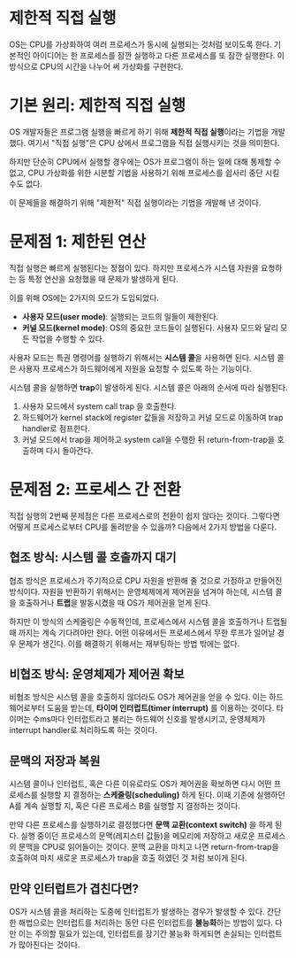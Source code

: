 # 제한적 직접 실행

OS는 CPU를 가상화하여 여러 프로세스가 동시에 실행되는 것처럼 보이도록 한다. 기본적인 아이디어는 한 프로세스를 잠깐 실행하고 다른 프로세스를 또 잠깐 실행한다. 이 방식으로 CPU의 시간을 나누어 써 가상화를 구현한다.


# 기본 원리: 제한적 직접 실행

OS 개발자들은 프로그램 실행을 빠르게 하기 위해 **제한적 직접 실행**이라는 기법을 개발했다. 여기서 "직접 실행"은 CPU 상에서 프로그램을 직접 실행시키는 것을 의미한다. 

하지만 단순히 CPU에서 실행할 경우에는 OS가 프로그램이 하는 일에 대해 통제할 수 없고, CPU 가상화를 위한 시분할 기법을 사용하기 위해 프로세스를 쉽사리 중단 시킬 수도 없다.

이 문제들을 해결하기 위해 "제한적" 직접 실행이라는 기법을 개발해 낸 것이다.

# 문제점 1: 제한된 연산

직접 실행은 빠르게 실행된다는 장점이 있다. 하지만 프로세스가 시스템 자원을 요청하는 등 특정 연산을 요청했을 때 문제가 발생하게 된다.

이를 위해 OS에는 2가지의 모드가 도입되었다.
- **사용자 모드(user mode)**: 실행되는 코드의 일들이 제한된다.
- **커널 모드(kernel mode)**: OS의 중요한 코드들이 실행된다. 사용자 모드와 달리 모든 작업을 수행할 수 있다.

사용자 모드는 특권 명령어를 실행하기 위해서는 **시스템 콜**을 사용하면 된다. 시스템 콜은 사용자 프로세스가 하드웨어에게 자원을 요청할 수 있도록 하는 기능이다.

시스템 콜을 실행하면 **trap**이 발생하게 된다. 시스템 콜은 아래의 순서에 따라 실행된다.

1. 사용자 모드에서 system call trap 을 호출한다.
2. 하드웨어가 kernel stack에 register 값들을 저장하고 커널 모드로 이동하여 trap handler로 점프한다.
3. 커널 모드에서 trap을 제어하고 system call을 수행한 뒤 return-from-trap을 호출하며 다시 돌아간다.

# 문제점 2: 프로세스 간 전환

직접 실행의 2번째 문제점은 다른 프로세스로의 전환이 쉽지 않다는 것이다. 그렇다면 어떻게 프로세스로부터 CPU를 돌려받을 수 있을까? 다음에서 2가지 방법을 다룬다.

## 협조 방식: 시스템 콜 호출까지 대기
협조 방식은 프로세스가 주기적으로 CPU 자원을 반환해 줄 것으로 가정하고 만들어진 방식이다. 자원을 반환하기 위해서는 운영체제에게 제어권을 넘겨야 하는데, 시스템 콜을 호출하거나 **트랩**을 발동시켰을 때 OS가 제어권을 얻게 된다.

하지만 이 방식의 스케줄링은 수동적인데, 프로세스에서 시스템 콜을 호출하거나 트랩될 때 까지는 계속 기다려야만 한다. 어떤 이유에서든 프로세스에서 무한 루프가 일어날 경우 문제가 생긴다. 이를 해결하기 위해서는 재부팅하는 방법 밖에는 없다.

## 비협조 방식: 운영체제가 제어권 확보

비협조 방식은 시스템 콜을 호출하지 않더라도 OS가 제어권을 얻을 수 있다. 이는 하드웨어로부터 도움을 받는데, **타이머 인터럽트(timer interrupt)** 를 이용하는 것이다. 타이머는 수ms마다 인터럽트라고 불리는 하드웨어 신호를 발생시키고, 운영체제가 interrupt handler로 처리하도록 하는 것이다.

## 문맥의 저장과 복원

시스템 콜이나 인터럽트, 혹은 다른 이유로라도 OS가 제어권을 확보하면 다시 어떤 프로세스를 실행할 지 결정하는 **스케줄링(scheduling)** 하게 된다. 이때 기존에 실행하던 A를 계속 실행할 지, 혹은 다른 프로세스 B를 실행할 지 결정하는 것이다.

만약 다른 프로세스를 실행하기로 결정했다면 **문맥 교환(context switch)** 을 하게 된다. 실행 중이던 프로세스의 문맥(레지스터 값들)을 메모리에 저장하고 새로운 프로세스의 문맥을 CPU로 읽어들이는 것이다. 문맥 교환을 마치고 나면 return-from-trap을 호출하여 마치 새로운 프로세스가 trap을 호출 하였던 것 처럼 보이게 된다. 

## 만약 인터럽트가 겹친다면?

OS가 시스템 콜을 처리하는 도중에 인터럽트가 발생하는 경우가 발생할 수 있다. 간단한 해법으로는 인터럽트를 처리하는 동안 다른 인터럽트를 **불능화**하는 방법이 있다. 다만 이는 주의할 필요가 있는데, 인터럽트를 장기간 불능화 하게되면 손실되는 인터럽트가 많아진다는 것이다.
